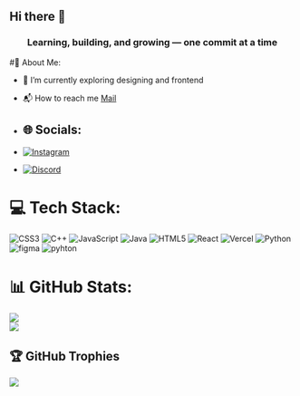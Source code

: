 ## Hi there 👋

<h3 align="center">Learning, building, and growing — one commit at a time</h3>

#💫 About Me:

- 🎨 I’m currently exploring designing and frontend
- 📬 How to reach me [Mail](pvarnika05@gmail.com)

- ## 🌐 Socials:
- [![Instagram](https://img.shields.io/badge/Instagram-%23E4405F.svg?logo=Instagram&logoColor=white)](https://instagram.com/varnikaaa.xo)
- [![Discord](https://img.shields.io/badge/Discord-5865F2.svg?logo=discord&logoColor=white)](https://discord.com/users/userid) 

# 💻 Tech Stack:

![CSS3](https://img.shields.io/badge/css3-%231572B6.svg?style=for-the-badge&logo=css3&logoColor=white) ![C++](https://img.shields.io/badge/c++-%2300599C.svg?style=for-the-badge&logo=c%2B%2B&logoColor=white) ![JavaScript](https://img.shields.io/badge/javascript-%23323330.svg?style=for-the-badge&logo=javascript&logoColor=%23F7DF1E) ![Java](https://img.shields.io/badge/java-%23ED8B00.svg?style=for-the-badge&logo=openjdk&logoColor=white) ![HTML5](https://img.shields.io/badge/html5-%23E34F26.svg?style=for-the-badge&logo=html5&logoColor=white)  ![React](https://img.shields.io/badge/react-%2320232a.svg?style=for-the-badge&logo=react&logoColor=%2361DAFB)  ![Vercel](https://img.shields.io/badge/vercel-%23000000.svg?style=for-the-badge&logo=vercel&logoColor=white) ![Python](https://img.shields.io/badge/python-306998.svg?style=for-the-badge&logo=python&logoColor=FFD43B) ![figma](https://img.shields.io/badge/figma-%231572B6.svg?style=for-the-badge&logo=figma&logoColor=white) ![pyhton](https://img.shields.io/badge/python-%231572B6.svg?style=for-the-badge&logo=python&logoColor=white) 
# 📊 GitHub Stats:

![](https://github-readme-streak-stats.herokuapp.com/?user=varnikapv&theme=dark&hide_border=false)<br/>
![](https://github-readme-stats.vercel.app/api/top-langs/?username=varnikapv&theme=dark&hide_border=false&include_all_commits=false&count_private=false&layout=compact)

## 🏆 GitHub Trophies

![](https://github-profile-trophy.vercel.app/?username=Nithesh8678&theme=radical&no-frame=false&no-bg=true&margin-w=4)
